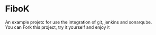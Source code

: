 # FiboK
An example projetc for use the integration of git, jenkins and sonarqube. You can Fork this project, try it yourself and enjoy it
